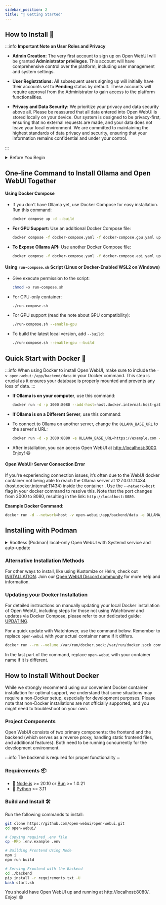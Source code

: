 ```yaml
---
sidebar_position: 2
title: "🚀 Getting Started"
---
```


## How to Install 🚀

:::info **Important Note on User Roles and Privacy**

- **Admin Creation:** The very first account to sign up on Open WebUI will be granted **Administrator privileges**. This account will have comprehensive control over the platform, including user management and system settings.

- **User Registrations:** All subsequent users signing up will initially have their accounts set to **Pending** status by default. These accounts will require approval from the Administrator to gain access to the platform functionalities.

- **Privacy and Data Security:** We prioritize your privacy and data security above all. Please be reassured that all data entered into Open WebUI is stored locally on your device. Our system is designed to be privacy-first, ensuring that no external requests are made, and your data does not leave your local environment. We are committed to maintaining the highest standards of data privacy and security, ensuring that your information remains confidential and under your control.

:::

<details>
<summary>Before You Begin</summary>
1. **Installing Docker:**

- **For Windows and Mac Users:**

  - Download Docker Desktop from [Docker's official website](https://www.docker.com/products/docker-desktop).
  - Follow the installation instructions provided on the website. After installation, open Docker Desktop to ensure it's running properly.

- **For Ubuntu and Other Linux Users:**
  - Open your terminal.
  - Set up your Docker apt repository according to the [Docker documentation](https://docs.docker.com/engine/install/ubuntu/#install-using-the-repository)
  - Update your package index:
    ```bash
    sudo apt-get update
    ```
  - Install Docker using the following command:
    ```bash
    sudo apt-get install docker-ce docker-ce-cli containerd.io
    ```
  - Verify the Docker installation with:
    ```bash
    sudo docker run hello-world
    ```
    This command downloads a test image and runs it in a container, which prints an informational message.

2. **Ensure You Have the Latest Version of Ollama:**

   - Download the latest version from [https://ollama.com/](https://ollama.com/).

3. **Verify Ollama Installation:**
   - After installing Ollama, check if it's working by visiting [http://127.0.0.1:11434/](http://127.0.0.1:11434/) in your web browser. Remember, the port number might be different for you.

</details>

## One-line Command to Install Ollama and Open WebUI Together

#### Using Docker Compose

- If you don't have Ollama yet, use Docker Compose for easy installation. Run this command:

  ```bash
  docker compose up -d --build
  ```

- **For GPU Support:** Use an additional Docker Compose file:

  ```bash
  docker compose -f docker-compose.yaml -f docker-compose.gpu.yaml up -d --build
  ```

- **To Expose Ollama API:** Use another Docker Compose file:

  ```bash
  docker compose -f docker-compose.yaml -f docker-compose.api.yaml up -d --build
  ```

#### Using `run-compose.sh` Script (Linux or Docker-Enabled WSL2 on Windows)

- Give execute permission to the script:

  ```bash
  chmod +x run-compose.sh
  ```

- For CPU-only container:

  ```bash
  ./run-compose.sh
  ```

- For GPU support (read the note about GPU compatibility):

  ```bash
  ./run-compose.sh --enable-gpu
  ```

- To build the latest local version, add `--build`:

  ```bash
  ./run-compose.sh --enable-gpu --build
  ```

## Quick Start with Docker 🐳

:::info
When using Docker to install Open WebUI, make sure to include the `-v open-webui:/app/backend/data` in your Docker command. This step is crucial as it ensures your database is properly mounted and prevents any loss of data.
:::

- **If Ollama is on your computer**, use this command:

  ```bash
  docker run -d -p 3000:8080 --add-host=host.docker.internal:host-gateway -v open-webui:/app/backend/data --name open-webui --restart always ghcr.io/open-webui/open-webui:main
  ```

- **If Ollama is on a Different Server**, use this command:

- To connect to Ollama on another server, change the `OLLAMA_BASE_URL` to the server's URL:

  ```bash
  docker run -d -p 3000:8080 -e OLLAMA_BASE_URL=https://example.com -v open-webui:/app/backend/data --name open-webui --restart always ghcr.io/open-webui/open-webui:main
  ```

- After installation, you can access Open WebUI at [http://localhost:3000](http://localhost:3000). Enjoy! 😄

#### Open WebUI: Server Connection Error

If you're experiencing connection issues, it’s often due to the WebUI docker container not being able to reach the Ollama server at 127.0.0.1:11434 (host.docker.internal:11434) inside the container . Use the `--network=host` flag in your docker command to resolve this. Note that the port changes from 3000 to 8080, resulting in the link: `http://localhost:8080`.

**Example Docker Command**:

```bash
docker run -d --network=host -v open-webui:/app/backend/data -e OLLAMA_BASE_URL=http://127.0.0.1:11434 --name open-webui --restart always ghcr.io/open-webui/open-webui:main
```

## Installing with Podman

<details>
<summary>Rootless (Podman) local-only Open WebUI with Systemd service and auto-update</summary>

- **Important:** Consult the Docker documentation because much of the configuration and syntax is interchangeable with [Podman](https://github.com/containers/podman). See also [rootless_tutorial](https://github.com/containers/podman/blob/main/docs/tutorials/rootless_tutorial.md). This example requires the [slirp4netns](https://github.com/rootless-containers/slirp4netns) network backend to facilitate server listen and Ollama communication over localhost only.

1. Pull the latest image:
   ```bash
   podman pull ghcr.io/open-webui/open-webui:main
   ```
2. Create a new container using desired configuration:

   **Note:** `-p 127.0.0.1:3000:8080` ensures that we listen only on localhost, `--network slirp4netns:allow_host_loopback=true` permits the container to access Ollama when it also listens strictly on localhost. `--add-host=ollama.local:10.0.2.2 --env 'OLLAMA_BASE_URL=http://ollama.local:11434'` adds a hosts record to the container and configures open-webui to use the friendly hostname. `10.0.2.2` is the default slirp4netns address used for localhost mapping. `--env 'ANONYMIZED_TELEMETRY=False'` isn't necessary since Chroma telemetry has been disabled in the code but is included as an example.

   ```bash
   podman create -p 127.0.0.1:3000:8080 --network slirp4netns:allow_host_loopback=true --add-host=ollama.local:10.0.2.2 --env 'OLLAMA_BASE_URL=http://ollama.local:11434' --env 'ANONYMIZED_TELEMETRY=False' -v open-webui:/app/backend/data --label io.containers.autoupdate=registry --name open-webui ghcr.io/open-webui/open-webui:main
   ```

3. Prepare for systemd user service:
   ```bash
   mkdir -p ~/.config/systemd/user/
   ```
4. Generate user service with Podman:
   ```bash
   podman generate systemd --new open-webui > ~/.config/systemd/user/open-webui.service
   ```
5. Reload systemd configuration:
   ```bash
   systemctl --user daemon-reload
   ```
6. Enable and validate new service:
   ```bash
   systemctl --user enable open-webui.service
   systemctl --user start open-webui.service
   systemctl --user status open-webui.service
   ```
7. Enable and validate Podman auto-update:
   ```bash
   systemctl --user enable podman-auto-update.timer
   systemctl --user enable podman-auto-update.service
   systemctl --user status podman-auto-update.timer
   ```
   Dry run with the following command (omit `--dry-run` to force an update):
   ```bash
   podman auto-update --dry-run
   ```

</details>

### Alternative Installation Methods

For other ways to install, like using Kustomize or Helm, check out [INSTALLATION](/getting-started/installation). Join our [Open WebUI Discord community](https://discord.gg/5rJgQTnV4s) for more help and information.

### Updating your Docker Installation

For detailed instructions on manually updating your local Docker installation of Open WebUI, including steps for those not using Watchtower and updates via Docker Compose, please refer to our dedicated guide: [UPDATING](/getting-started/updating).

For a quick update with Watchtower, use the command below. Remember to replace `open-webui` with your actual container name if it differs.

```bash
docker run --rm --volume /var/run/docker.sock:/var/run/docker.sock containrrr/watchtower --run-once open-webui
```

In the last part of the command, replace `open-webui` with your container name if it is different.

## How to Install Without Docker

While we strongly recommend using our convenient Docker container installation for optimal support, we understand that some situations may require a non-Docker setup, especially for development purposes. Please note that non-Docker installations are not officially supported, and you might need to troubleshoot on your own.

### Project Components

Open WebUI consists of two primary components: the frontend and the backend (which serves as a reverse proxy, handling static frontend files, and additional features). Both need to be running concurrently for the development environment.

:::info
The backend is required for proper functionality
:::

### Requirements 📦

- 🐰 [Node.js](https://nodejs.org/en) >= 20.10 or [Bun](https://bun.sh) >= 1.0.21
- 🐍 [Python](https://python.org) >= 3.11

### Build and Install 🛠️

Run the following commands to install:

```sh
git clone https://github.com/open-webui/open-webui.git
cd open-webui/

# Copying required .env file
cp -RPp .env.example .env

# Building Frontend Using Node
npm i
npm run build

# Serving Frontend with the Backend
cd ./backend
pip install -r requirements.txt -U
bash start.sh
```

You should have Open WebUI up and running at http://localhost:8080/. Enjoy! 😄
